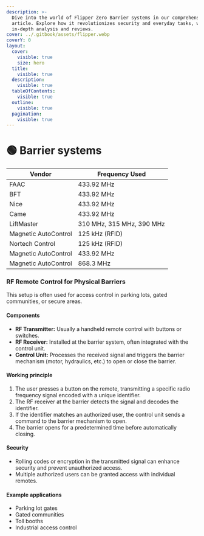 ```yaml
---
description: >-
  Dive into the world of Flipper Zero Barrier systems in our comprehensive new
  article. Explore how it revolutionizes security and everyday tasks, with
  in-depth analysis and reviews.
cover: ../.gitbook/assets/flipper.webp
coverY: 0
layout:
  cover:
    visible: true
    size: hero
  title:
    visible: true
  description:
    visible: true
  tableOfContents:
    visible: true
  outline:
    visible: true
  pagination:
    visible: true
---
```


# 🟢 Barrier systems

| Vendor               | Frequency Used            |
| -------------------- | ------------------------- |
| FAAC                 | 433.92 MHz                |
| BFT                  | 433.92 MHz                |
| Nice                 | 433.92 MHz                |
| Came                 | 433.92 MHz                |
| LiftMaster           | 310 MHz, 315 MHz, 390 MHz |
| Magnetic AutoControl | 125 kHz (RFID)            |
| Nortech Control      | 125 kHz (RFID)            |
| Magnetic AutoControl | 433.92 MHz                |
| Magnetic AutoControl | 868.3 MHz                 |

### **RF Remote Control for Physical Barriers**

This setup is often used for access control in parking lots, gated communities, or secure areas.

#### **Components**

* **RF Transmitter:** Usually a handheld remote control with buttons or switches.
* **RF Receiver:** Installed at the barrier system, often integrated with the control unit.
* **Control Unit:** Processes the received signal and triggers the barrier mechanism (motor, hydraulics, etc.) to open or close the barrier.

#### **Working principle**

1. The user presses a button on the remote, transmitting a specific radio frequency signal encoded with a unique identifier.
2. The RF receiver at the barrier detects the signal and decodes the identifier.
3. If the identifier matches an authorized user, the control unit sends a command to the barrier mechanism to open.
4. The barrier opens for a predetermined time before automatically closing.

#### **Security**

* Rolling codes or encryption in the transmitted signal can enhance security and prevent unauthorized access.
* Multiple authorized users can be granted access with individual remotes.

#### **Example applications**

* Parking lot gates
* Gated communities
* Toll booths
* Industrial access control
